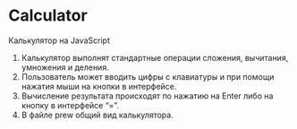# Calculator
Калькулятор на JavaScript
1. Калькулятор выполнят стандартные операции сложения, вычитания, умножения и деления. 
2. Пользователь может вводить цифры с клавиатуры и при помощи нажатия мыши на кнопки в интерфейсе. 
3. Вычисление результата происходят по нажатию на Enter либо на кнопку в интерфейсе “=”.
4. В файле prew общий вид калькулятора.
